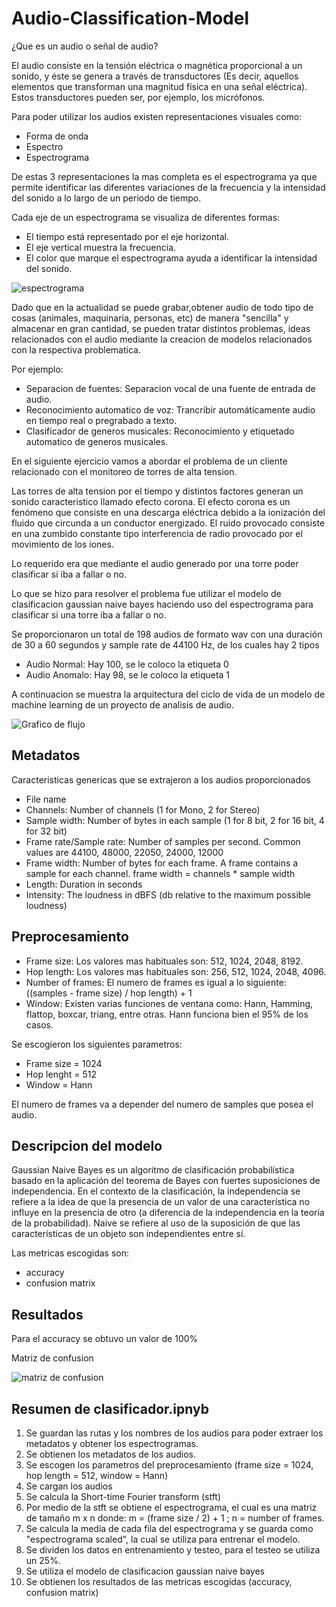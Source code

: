 # Audio-Classification-Model

¿Que es un audio o señal de audio?

El audio consiste en la tensión eléctrica o magnética proporcional a un sonido, y éste se genera a través de transductores (Es decir, aquellos elementos que transforman una magnitud física en una señal eléctrica). Estos transductores pueden ser, por ejemplo, los micrófonos.

Para poder utilizar los audios existen representaciones visuales como:

- Forma de onda
- Espectro
- Espectrograma

De estas 3 representaciones la mas completa es el espectrograma ya que permite identificar las diferentes variaciones de la frecuencia y la intensidad del sonido a lo largo de un periodo de tiempo.

Cada eje de un espectrograma se visualiza de diferentes formas:

- El tiempo está representado por el eje horizontal.
- El eje vertical muestra la frecuencia.
- El color que marque el espectrograma ayuda a identificar la intensidad del sonido.

![espectrograma](https://user-images.githubusercontent.com/118764182/209146433-45407e7e-6b75-4e31-9a70-48414049e274.jpg)


Dado que en la actualidad se puede grabar,obtener audio de todo tipo de cosas (animales, maquinaria, personas, etc) de manera "sencilla" y almacenar en gran cantidad, se pueden tratar distintos problemas, ideas relacionados con el audio mediante la creacion de modelos relacionados con la respectiva problematica.

Por ejemplo:

- Separacion de fuentes: Separacion vocal de una fuente de entrada de audio.
- Reconocimiento automatico de voz: Trancribir automáticamente audio en tiempo real o pregrabado a texto.
- Clasificador de generos musicales: Reconocimiento y etiquetado automatico de generos musicales.

En el siguiente ejercicio vamos a abordar el problema de un cliente relacionado con el monitoreo de torres de alta tension.

Las torres de alta tension por el tiempo y distintos factores generan un sonido caracteristico llamado efecto corona. El efecto corona es un fenómeno que consiste en una descarga eléctrica debido a la ionización del fluido que circunda a un conductor energizado. El ruido provocado consiste en una zumbido constante tipo interferencia de radio provocado por el movimiento de los iones.

Lo requerido era que mediante el audio generado por una torre poder clasificar si iba a fallar o no.

Lo que se hizo para resolver el problema fue utilizar el modelo de clasificacion gaussian naive bayes haciendo uso del espectrograma para clasificar si una torre iba a fallar o no.

Se proporcionaron un total de 198 audios de formato wav con una duración de 30 a 60 segundos y sample rate de 44100 Hz, de los cuales hay 2 tipos

- Audio Normal: Hay 100, se le coloco la etiqueta 0
- Audio Anomalo: Hay 98, se le coloco la etiqueta 1

A continuacion se muestra la arquitectura del ciclo de vida de un modelo de machine learning de un proyecto de analisis de audio.

![Grafico de flujo](https://user-images.githubusercontent.com/118764182/209965842-d5ff8cd9-f430-49a2-8bbb-762a96e865cf.png)


## Metadatos

Caracteristicas genericas que se extrajeron a los audios proporcionados

- File name
- Channels: Number of channels (1 for Mono, 2 for Stereo)
- Sample width: Number of bytes in each sample (1 for 8 bit, 2 for 16 bit, 4 for 32 bit)
- Frame rate/Sample rate: Number of samples per second. Common values are 44100, 48000, 22050, 24000, 12000
- Frame width: Number of bytes for each frame. A frame contains a sample for each channel. frame width = channels * sample width
- Length: Duration in seconds
- Intensity: The loudness in dBFS (db relative to the maximum possible loudness)

## Preprocesamiento

- Frame size: Los valores mas habituales son: 512, 1024, 2048, 8192.
- Hop length: Los valores mas habituales son: 256, 512, 1024, 2048, 4096.
- Number of frames: El numero de frames es igual a lo siguiente: ((samples - frame size) / hop length) + 1
- Window: Existen varias funciones de ventana como: Hann, Hamming, flattop, boxcar, triang, entre otras. Hann funciona bien el 95% de los casos.

Se escogieron los siguientes parametros:

- Frame size = 1024
- Hop lenght = 512
- Window = Hann

El numero de frames va a depender del numero de samples que posea el audio.

## Descripcion del modelo

Gaussian Naive Bayes es un algoritmo de clasificación probabilística basado en la aplicación del teorema de Bayes con fuertes suposiciones de independencia. En el
contexto de la clasificación, la independencia se refiere a la idea de que la presencia de un valor de una característica no influye en la presencia de otro (a 
diferencia de la independencia en la teoría de la probabilidad). Naive se refiere al uso de la suposición de que las características de un objeto son independientes 
entre sí.

Las metricas escogidas son:

- accuracy
- confusion matrix

## Resultados

Para el accuracy se obtuvo un valor de 100%

Matriz de confusion

![matriz de confusion](https://user-images.githubusercontent.com/118764182/210012922-ab3ba759-ebd0-443b-99a7-0e7424c0c729.png)


## Resumen de clasificador.ipnyb

1) Se guardan las rutas y los nombres de los audios para poder extraer los metadatos y obtener los espectrogramas.
2) Se obtienen los metadatos de los audios.
3) Se escogen los parametros del preprocesamiento (frame size = 1024, hop length = 512, window = Hann)
4) Se cargan los audios
5) Se calcula la Short-time Fourier transform (stft)
6) Por medio de la stft se obtiene el espectrograma, el cual es una matriz de tamaño m x n donde: 
m = (frame size / 2) + 1 ; n = number of frames.
7) Se calcula la media de cada fila del espectrograma y se guarda como "espectrograma scaled", la cual se utiliza para entrenar el modelo.
8) Se dividen los datos en entrenamiento y testeo, para el testeo se utiliza un 25%. 
9) Se utiliza el modelo de clasificacion gaussian naive bayes
10) Se obtienen los resultados de las metricas escogidas (accuracy, confusion matrix)
